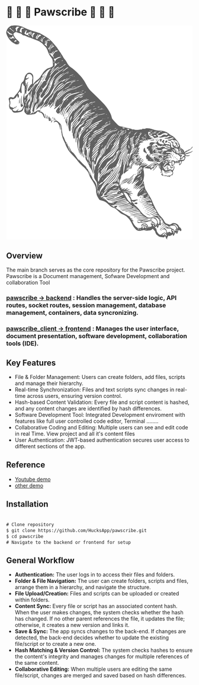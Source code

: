 # 🐾 🐾 🐾 Pawscribe 🐾 🐾 🐾

![PAWSCRIBE](https://github.com/HucksApp/pawscribe/blob/pawscribe_client/src/images/back5.svg "Title is optional")

## Overview
The main branch serves as the core repository for the Pawscribe project.
Pawscribe is a Document management, Sofware Development and collaboration Tool
### [pawscribe -> backend](https://github.com/HucksApp/pawscribe/tree/pawscribe "backend") : Handles the server-side logic, API routes, socket routes, session management, database management, containers, data syncronizing.
### [pawscribe_client -> frontend](https://github.com/HucksApp/pawscribe/tree/pawscribe_client "frontend") : Manages the user interface, document presentation, software development, collaboration tools (IDE).

## Key Features
* File & Folder Management: Users can create folders, add files, scripts and manage their hierarchy.
* Real-time Synchronization: Files and text scripts sync changes in real-time across users, ensuring version control.
* Hash-based Content Validation: Every file and script content is hashed, and any content changes are identified by hash differences.
* Software Development Tool: Integrated Development enviroment with features like full user controlled code editor, Terminal ........
* Collaborative Coding and Editing: Multiple users can see and edit code in real Time. View project and all it's content files
* User Authentication: JWT-based authentication secures user access to different sections of the app.

## Reference
* [Youtube demo](https://www.youtube.com/watch?v=6JbJsOSW1fM "pawscribe")
* [other demo](https://www.flexclip.com/share/694478929b9c352b019f1d0c0ec1f27c7cdfab8.html "pawscribe")

## Installation
```

# Clone repository
$ git clone https://github.com/HucksApp/pawscribe.git
$ cd pawscribe
# Navigate to the backend or frontend for setup

```

## General Workflow
* **Authentication:** The user logs in to access their files and folders.
* **Folder & File Navigation:** The user can create folders, scripts and files, arrange them in a hierarchy, and navigate the structure.
* **File Upload/Creation:** Files and scripts can be uploaded or created within folders.
* **Content Sync:** Every file or script has an associated content hash. When the user makes changes, the system checks whether the hash has changed. If no other parent references the file, it updates the file; otherwise, it creates a new version and links it.
* **Save & Sync:** The app syncs changes to the back-end. If changes are detected, the back-end decides whether to update the existing file/script or to create a new one.
* **Hash Matching & Version Control:** The system checks hashes to ensure the content's integrity and manages changes for multiple references of the same content.
* **Collaborative Editing:** When multiple users are editing the same file/script, changes are merged and saved based on hash differences.

